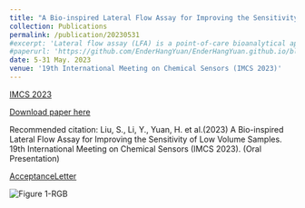 ```yaml
---
title: "A Bio-inspired Lateral Flow Assay for Improving the Sensitivity of Low Volume Samples (Oral Presentation)"
collection: Publications
permalink: /publication/20230531
#excerpt: 'Lateral flow assay (LFA) is a point-of-care bioanalytical application with outstanding characteristics. However, sensitivity is the major limitation of current LFAs development. Recently, several studies have shown that the detection pad between the test line (T line) and the conjugate pad is the critical component of the LFA strip, which can increase the interaction time and improve the sensitivity of LFA. Many efforts have been made to increase the detection sensitivity by modifying the detection pad. However, it is challenging to experiment with materials other than nitrocellulose membrane (NC membrane). We present an artificial surface inspired by moisture-harvesting lizards whose skin can collect and transport water directionally via channels between the scales. Here, we use PDMS formed with the shape of lizard skin instead of the detection pad between the T line and the conjugate pad. We examined our platform using human chorionic gonadotropin (hCG) as a biomarker, realizing signal enhancement by approximately 64.92% with a 40μl small amount. The bio-inspired LFA will facilitate multi-item infant and anemic patient testing on low-volume samples.'
#paperurl: 'https://github.com/EnderHangYuan/EnderHangYuan.github.io/blob/master/_publications/2023-5-31-A%20Bio-inspired%20Lateral%20Flow%20Assay%20for%20Improving%20the%20Sensitivity%20of%20Low%20Volume%20Samples.pdf'
date: 5-31 May. 2023
venue: '19th International Meeting on Chemical Sensors (IMCS 2023)'
---
```


[IMCS 2023](https://www.researching.cn/conference/IMCS2023)

[Download paper here](https://github.com/EnderHangYuan/EnderHangYuan.github.io/blob/master/_publications/2023-5-31-A%20Bio-inspired%20Lateral%20Flow%20Assay%20for%20Improving%20the%20Sensitivity%20of%20Low%20Volume%20Samples.pdf)

Recommended citation: Liu, S., Li, Y., Yuan, H. et al.(2023) A Bio-inspired Lateral Flow Assay for Improving the Sensitivity of Low Volume Samples. 19th International Meeting on Chemical Sensors (IMCS 2023). (Oral Presentation) 

[AcceptanceLetter](https://github.com/EnderHangYuan/EnderHangYuan.github.io/blob/master/_publications/IMCS2023_AcceptanceLetter.pdf)

![Figure 1-RGB](https://github.com/EnderHangYuan/EnderHangYuan.github.io/assets/98693538/8db5b1c2-e8cf-4db0-8f49-e04aaf2edd69)
